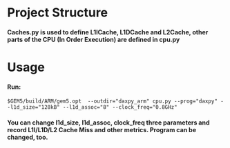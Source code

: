 # Project Structure
#### Caches.py is used to define L1ICache, L1DCache and L2Cache, other parts of the CPU (In Order Execution) are defined in cpu.py

# Usage
#### Run:
```
$GEM5/build/ARM/gem5.opt  --outdir="daxpy_arm" cpu.py --prog="daxpy" --l1d_size="128kB" --l1d_assoc="8" --clock_freq="0.8GHz" 
```
#### You can change l1d_size, l1d_assoc, clock_freq three parameters and record L1I/L1D/L2 Cache Miss and other metrics. Program can be changed, too.
